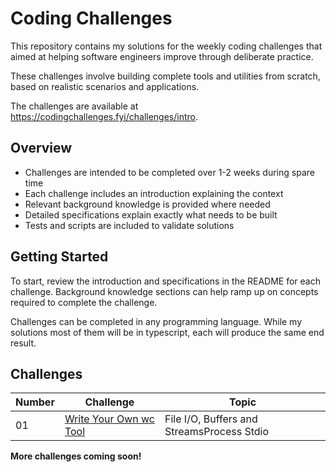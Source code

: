 # Coding Challenges

This repository contains my solutions for the weekly coding challenges that aimed at helping software engineers improve through deliberate practice.

These challenges involve building complete tools and utilities from scratch, based on realistic scenarios and applications.

The challenges are available at https://codingchallenges.fyi/challenges/intro.

## Overview

- Challenges are intended to be completed over 1-2 weeks during spare time
- Each challenge includes an introduction explaining the context
- Relevant background knowledge is provided where needed
- Detailed specifications explain exactly what needs to be built
- Tests and scripts are included to validate solutions

## Getting Started

To start, review the introduction and specifications in the README for each challenge. Background knowledge sections can help ramp up on concepts required to complete the challenge.

Challenges can be completed in any programming language. While my solutions most of them will be in typescript, each will produce the same end result.

## Challenges

| Number | Challenge                                        | Topic                                      |
| ------ | ------------------------------------------------ | ------------------------------------------ |
| 01     | [Write Your Own wc Tool](./#1_Build_your_own_wc) | File I/O, Buffers and StreamsProcess Stdio |

**More challenges coming soon!**
